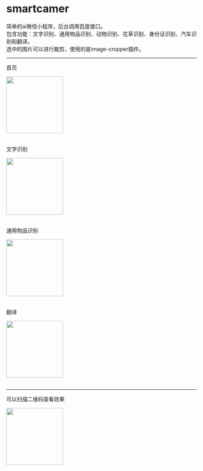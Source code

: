 # smartcamer
简单的ai微信小程序，后台调用百度接口。<br>
包含功能：文字识别、通用物品识别、动物识别、花草识别、身份证识别、汽车识别和翻译。<br>
选中的图片可以进行裁剪，使用的是image-cropper插件。<br>

- - -

首页
<div>
<img width="150" height="150" src="http://lazyclub.top/smartcamer/readme/index.jpg"/>
</div>
<br>

文字识别
<div>
<img width="150" height="150" src="http://lazyclub.top/smartcamer/readme/ocr.jpg"/>
</div>
<br>

通用物品识别
<div>
<img width="150" height="150" src="http://lazyclub.top/smartcamer/readme/advance.jpg"/>
</div>
<br>

翻译
<div>
<img width="150" height="150" src="http://lazyclub.top/smartcamer/readme/tran.jpg"/>
</div>
<br>

- - -
可以扫描二维码查看效果
<div>
<img width="150" height="150" src="http://lazyclub.top/smartcamer/readme/qr.jpg"/>
</div>